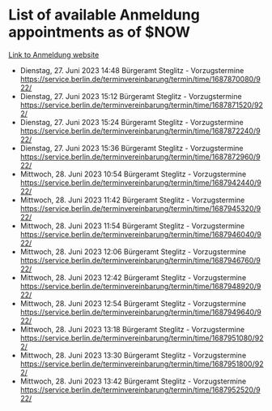 # List of available Anmeldung appointments as of $NOW
[Link to Anmeldung website](https://service.berlin.de/terminvereinbarung/termin/tag.php?termin=1&anliegen[]=120686&dienstleisterlist=122210,122217,327316,122219,327312,122227,327314,122231,327346,122243,327348,122254,122252,329742,122260,329745,122262,329748,122271,327278,122273,327274,122277,327276,330436,122280,327294,122282,327290,122284,327292,122291,327270,122285,327266,122286,327264,122296,327268,150230,329760,122297,327286,122294,327284,122312,329763,122314,329775,122304,327330,122311,327334,122309,327332,317869,122281,327352,122279,329772,122283,122276,327324,122274,327326,122267,329766,122246,327318,122251,327320,122257,327322,122208,327298,122226,327300&herkunft=http%3A%2F%2Fservice.berlin.de%2Fdienstleistung%2F120686%2F)
- Dienstag, 27. Juni 2023 14:48 Bürgeramt Steglitz - Vorzugstermine https://service.berlin.de/terminvereinbarung/termin/time/1687870080/922/
- Dienstag, 27. Juni 2023 15:12 Bürgeramt Steglitz - Vorzugstermine https://service.berlin.de/terminvereinbarung/termin/time/1687871520/922/
- Dienstag, 27. Juni 2023 15:24 Bürgeramt Steglitz - Vorzugstermine https://service.berlin.de/terminvereinbarung/termin/time/1687872240/922/
- Dienstag, 27. Juni 2023 15:36 Bürgeramt Steglitz - Vorzugstermine https://service.berlin.de/terminvereinbarung/termin/time/1687872960/922/
- Mittwoch, 28. Juni 2023 10:54 Bürgeramt Steglitz - Vorzugstermine https://service.berlin.de/terminvereinbarung/termin/time/1687942440/922/
- Mittwoch, 28. Juni 2023 11:42 Bürgeramt Steglitz - Vorzugstermine https://service.berlin.de/terminvereinbarung/termin/time/1687945320/922/
- Mittwoch, 28. Juni 2023 11:54 Bürgeramt Steglitz - Vorzugstermine https://service.berlin.de/terminvereinbarung/termin/time/1687946040/922/
- Mittwoch, 28. Juni 2023 12:06 Bürgeramt Steglitz - Vorzugstermine https://service.berlin.de/terminvereinbarung/termin/time/1687946760/922/
- Mittwoch, 28. Juni 2023 12:42 Bürgeramt Steglitz - Vorzugstermine https://service.berlin.de/terminvereinbarung/termin/time/1687948920/922/
- Mittwoch, 28. Juni 2023 12:54 Bürgeramt Steglitz - Vorzugstermine https://service.berlin.de/terminvereinbarung/termin/time/1687949640/922/
- Mittwoch, 28. Juni 2023 13:18 Bürgeramt Steglitz - Vorzugstermine https://service.berlin.de/terminvereinbarung/termin/time/1687951080/922/
- Mittwoch, 28. Juni 2023 13:30 Bürgeramt Steglitz - Vorzugstermine https://service.berlin.de/terminvereinbarung/termin/time/1687951800/922/
- Mittwoch, 28. Juni 2023 13:42 Bürgeramt Steglitz - Vorzugstermine https://service.berlin.de/terminvereinbarung/termin/time/1687952520/922/
